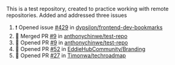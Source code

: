 This is a test repository, created to practice working with remote repositories.
Added and addressed three issues
<!--START_SECTION:activity-->
1. ❗️ Opened issue [#429](https://github.com/dypsilon/frontend-dev-bookmarks/issues/429) in [dypsilon/frontend-dev-bookmarks](https://github.com/dypsilon/frontend-dev-bookmarks)
2. 🎉 Merged PR [#9](https://github.com/anthonychinwe/test-repo/pull/9) in [anthonychinwe/test-repo](https://github.com/anthonychinwe/test-repo)
3. 💪 Opened PR [#9](https://github.com/anthonychinwe/test-repo/pull/9) in [anthonychinwe/test-repo](https://github.com/anthonychinwe/test-repo)
4. 💪 Opened PR [#52](https://github.com/EddieHubCommunity/Branding/pull/52) in [EddieHubCommunity/Branding](https://github.com/EddieHubCommunity/Branding)
5. 💪 Opened PR [#27](https://github.com/Timonwa/techroadmap/pull/27) in [Timonwa/techroadmap](https://github.com/Timonwa/techroadmap)
<!--END_SECTION:activity-->
